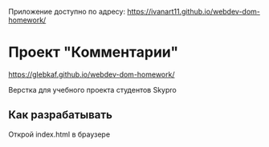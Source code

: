 Приложение доступно по адресу: https://ivanart11.github.io/webdev-dom-homework/

# Проект "Комментарии"

https://glebkaf.github.io/webdev-dom-homework/

Верстка для учебного проекта студентов Skypro

## Как разрабатывать

Открой index.html в браузере
